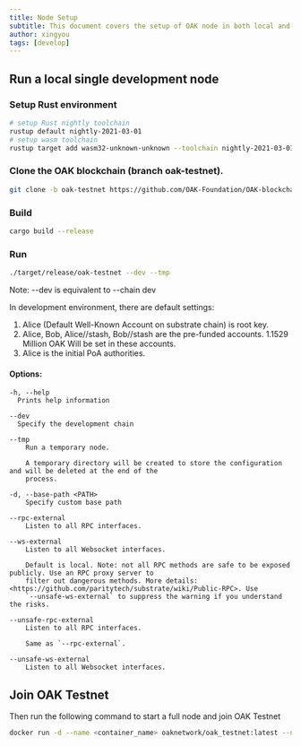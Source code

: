 ```yaml
---
title: Node Setup
subtitle: This document covers the setup of OAK node in both local and testnet work
author: xingyou
tags: [develop]
---
```


## Run a local single development node

### Setup Rust environment

```bash
# setup Rust nightly toolchain
rustup default nightly-2021-03-01
# setup wasm toolchain
rustup target add wasm32-unknown-unknown --toolchain nightly-2021-03-01
```

### Clone the OAK blockchain (branch oak-testnet).

```bash
git clone -b oak-testnet https://github.com/OAK-Foundation/OAK-blockchain.git
```

### Build

```bash
cargo build --release
```

### Run

```bash
./target/release/oak-testnet --dev --tmp
```

Note: --dev is equivalent to --chain dev

In development environment, there are default settings:
1. Alice (Default Well-Known Account on substrate chain) is root key.
2. Alice, Bob, Alice//stash, Bob//stash are the pre-funded accounts. 1.1529 Million OAK Will be set in these accounts.
3. Alice is the initial PoA authorities.

#### Options:
```
-h, --help
  Prints help information

--dev
  Specify the development chain

--tmp
    Run a temporary node.

    A temporary directory will be created to store the configuration and will be deleted at the end of the
    process.

-d, --base-path <PATH>
    Specify custom base path

--rpc-external
    Listen to all RPC interfaces.

--ws-external
    Listen to all Websocket interfaces.

    Default is local. Note: not all RPC methods are safe to be exposed publicly. Use an RPC proxy server to
    filter out dangerous methods. More details: <https://github.com/paritytech/substrate/wiki/Public-RPC>. Use
    `--unsafe-ws-external` to suppress the warning if you understand the risks.

--unsafe-rpc-external
    Listen to all RPC interfaces.

    Same as `--rpc-external`.

--unsafe-ws-external
    Listen to all Websocket interfaces.
```

## Join OAK Testnet

Then run the following command to start a full node and join OAK Testnet

```bash
docker run -d --name <container_name> oaknetwork/oak_testnet:latest --name <node_name>
```
